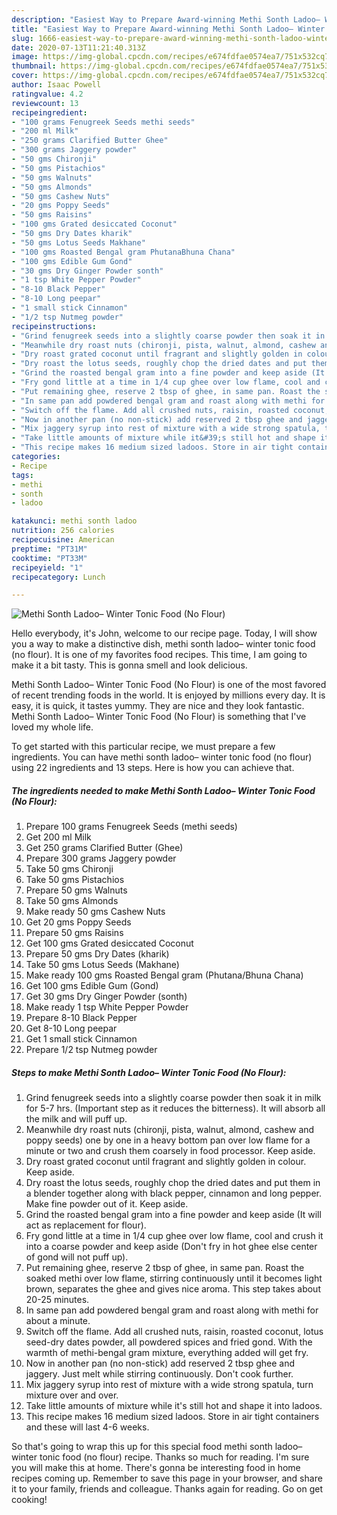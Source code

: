 ```yaml
---
description: "Easiest Way to Prepare Award-winning Methi Sonth Ladoo– Winter Tonic Food (No Flour)"
title: "Easiest Way to Prepare Award-winning Methi Sonth Ladoo– Winter Tonic Food (No Flour)"
slug: 1666-easiest-way-to-prepare-award-winning-methi-sonth-ladoo-winter-tonic-food-no-flour
date: 2020-07-13T11:21:40.313Z
image: https://img-global.cpcdn.com/recipes/e674fdfae0574ea7/751x532cq70/methi-sonth-ladoo-winter-tonic-food-no-flour-recipe-main-photo.jpg
thumbnail: https://img-global.cpcdn.com/recipes/e674fdfae0574ea7/751x532cq70/methi-sonth-ladoo-winter-tonic-food-no-flour-recipe-main-photo.jpg
cover: https://img-global.cpcdn.com/recipes/e674fdfae0574ea7/751x532cq70/methi-sonth-ladoo-winter-tonic-food-no-flour-recipe-main-photo.jpg
author: Isaac Powell
ratingvalue: 4.2
reviewcount: 13
recipeingredient:
- "100 grams Fenugreek Seeds methi seeds"
- "200 ml Milk"
- "250 grams Clarified Butter Ghee"
- "300 grams Jaggery powder"
- "50 gms Chironji"
- "50 gms Pistachios"
- "50 gms Walnuts"
- "50 gms Almonds"
- "50 gms Cashew Nuts"
- "20 gms Poppy Seeds"
- "50 gms Raisins"
- "100 gms Grated desiccated Coconut"
- "50 gms Dry Dates kharik"
- "50 gms Lotus Seeds Makhane"
- "100 gms Roasted Bengal gram PhutanaBhuna Chana"
- "100 gms Edible Gum Gond"
- "30 gms Dry Ginger Powder sonth"
- "1 tsp White Pepper Powder"
- "8-10 Black Pepper"
- "8-10 Long peepar"
- "1 small stick Cinnamon"
- "1/2 tsp Nutmeg powder"
recipeinstructions:
- "Grind fenugreek seeds into a slightly coarse powder then soak it in milk for 5-7 hrs. (Important step as it reduces the bitterness). It will absorb all the milk and will puff up."
- "Meanwhile dry roast nuts (chironji, pista, walnut, almond, cashew and poppy seeds) one by one in a heavy bottom pan over low flame for a minute or two and crush them coarsely in food processor. Keep aside."
- "Dry roast grated coconut until fragrant and slightly golden in colour. Keep aside."
- "Dry roast the lotus seeds, roughly chop the dried dates and put them in a blender together along with black pepper, cinnamon and long pepper. Make fine powder out of it. Keep aside."
- "Grind the roasted bengal gram into a fine powder and keep aside (It will act as replacement for flour)."
- "Fry gond little at a time in 1/4 cup ghee over low flame, cool and crush it into a coarse powder and keep aside (Don&#39;t fry in hot ghee else center of gond will not puff up)."
- "Put remaining ghee, reserve 2 tbsp of ghee, in same pan. Roast the soaked methi over low flame, stirring continuously until it becomes light brown, separates the ghee and gives nice aroma. This step takes about 20-25 minutes."
- "In same pan add powdered bengal gram and roast along with methi for about a minute."
- "Switch off the flame. Add all crushed nuts, raisin, roasted coconut, lotus seed-dry dates powder, all powdered spices and fried gond. With the warmth of methi-bengal gram mixture, everything added will get fry."
- "Now in another pan (no non-stick) add reserved 2 tbsp ghee and jaggery. Just melt while stirring continuously. Don&#39;t cook further."
- "Mix jaggery syrup into rest of mixture with a wide strong spatula, turn mixture over and over."
- "Take little amounts of mixture while it&#39;s still hot and shape it into ladoos."
- "This recipe makes 16 medium sized ladoos. Store in air tight containers and these will last 4-6 weeks."
categories:
- Recipe
tags:
- methi
- sonth
- ladoo

katakunci: methi sonth ladoo 
nutrition: 256 calories
recipecuisine: American
preptime: "PT31M"
cooktime: "PT33M"
recipeyield: "1"
recipecategory: Lunch

---
```



![Methi Sonth Ladoo– Winter Tonic Food (No Flour)](https://img-global.cpcdn.com/recipes/e674fdfae0574ea7/751x532cq70/methi-sonth-ladoo-winter-tonic-food-no-flour-recipe-main-photo.jpg)

Hello everybody, it's John, welcome to our recipe page. Today, I will show you a way to make a distinctive dish, methi sonth ladoo– winter tonic food (no flour). It is one of my favorites food recipes. This time, I am going to make it a bit tasty. This is gonna smell and look delicious.



Methi Sonth Ladoo– Winter Tonic Food (No Flour) is one of the most favored of recent trending foods in the world. It is enjoyed by millions every day. It is easy, it is quick, it tastes yummy. They are nice and they look fantastic. Methi Sonth Ladoo– Winter Tonic Food (No Flour) is something that I've loved my whole life.


To get started with this particular recipe, we must prepare a few ingredients. You can have methi sonth ladoo– winter tonic food (no flour) using 22 ingredients and 13 steps. Here is how you can achieve that.

<!--inarticleads1-->

##### The ingredients needed to make Methi Sonth Ladoo– Winter Tonic Food (No Flour):

1. Prepare 100 grams Fenugreek Seeds (methi seeds)
1. Get 200 ml Milk
1. Get 250 grams Clarified Butter (Ghee)
1. Prepare 300 grams Jaggery powder
1. Take 50 gms Chironji
1. Take 50 gms Pistachios
1. Prepare 50 gms Walnuts
1. Take 50 gms Almonds
1. Make ready 50 gms Cashew Nuts
1. Get 20 gms Poppy Seeds
1. Prepare 50 gms Raisins
1. Get 100 gms Grated desiccated Coconut
1. Prepare 50 gms Dry Dates (kharik)
1. Take 50 gms Lotus Seeds (Makhane)
1. Make ready 100 gms Roasted Bengal gram (Phutana/Bhuna Chana)
1. Get 100 gms Edible Gum (Gond)
1. Get 30 gms Dry Ginger Powder (sonth)
1. Make ready 1 tsp White Pepper Powder
1. Prepare 8-10 Black Pepper
1. Get 8-10 Long peepar
1. Get 1 small stick Cinnamon
1. Prepare 1/2 tsp Nutmeg powder




<!--inarticleads2-->

##### Steps to make Methi Sonth Ladoo– Winter Tonic Food (No Flour):

1. Grind fenugreek seeds into a slightly coarse powder then soak it in milk for 5-7 hrs. (Important step as it reduces the bitterness). It will absorb all the milk and will puff up.
1. Meanwhile dry roast nuts (chironji, pista, walnut, almond, cashew and poppy seeds) one by one in a heavy bottom pan over low flame for a minute or two and crush them coarsely in food processor. Keep aside.
1. Dry roast grated coconut until fragrant and slightly golden in colour. Keep aside.
1. Dry roast the lotus seeds, roughly chop the dried dates and put them in a blender together along with black pepper, cinnamon and long pepper. Make fine powder out of it. Keep aside.
1. Grind the roasted bengal gram into a fine powder and keep aside (It will act as replacement for flour).
1. Fry gond little at a time in 1/4 cup ghee over low flame, cool and crush it into a coarse powder and keep aside (Don&#39;t fry in hot ghee else center of gond will not puff up).
1. Put remaining ghee, reserve 2 tbsp of ghee, in same pan. Roast the soaked methi over low flame, stirring continuously until it becomes light brown, separates the ghee and gives nice aroma. This step takes about 20-25 minutes.
1. In same pan add powdered bengal gram and roast along with methi for about a minute.
1. Switch off the flame. Add all crushed nuts, raisin, roasted coconut, lotus seed-dry dates powder, all powdered spices and fried gond. With the warmth of methi-bengal gram mixture, everything added will get fry.
1. Now in another pan (no non-stick) add reserved 2 tbsp ghee and jaggery. Just melt while stirring continuously. Don&#39;t cook further.
1. Mix jaggery syrup into rest of mixture with a wide strong spatula, turn mixture over and over.
1. Take little amounts of mixture while it&#39;s still hot and shape it into ladoos.
1. This recipe makes 16 medium sized ladoos. Store in air tight containers and these will last 4-6 weeks.




So that's going to wrap this up for this special food methi sonth ladoo– winter tonic food (no flour) recipe. Thanks so much for reading. I'm sure you will make this at home. There's gonna be interesting food in home recipes coming up. Remember to save this page in your browser, and share it to your family, friends and colleague. Thanks again for reading. Go on get cooking!
